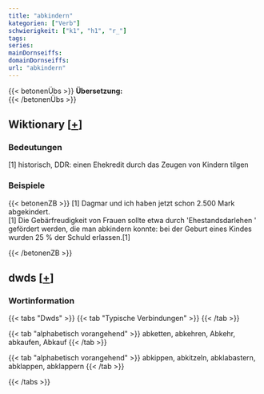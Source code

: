 ```yaml
---
title: "abkindern"
kategorien: ["Verb"]
schwierigkeit: ["k1", "h1", "r_"]
tags:
series:
mainDornseiffs:
domainDornseiffs:
url: "abkindern"
---
```


{{< betonenÜbs >}}
**Übersetzung:**  
{{< /betonenÜbs >}}

## Wiktionary [[+](https://de.wiktionary.org/wiki/abkindern)]

### Bedeutungen
[1] historisch, DDR: einen Ehekredit durch das Zeugen von Kindern tilgen  

### Beispiele
{{< betonenZB >}}
[1] Dagmar und ich haben jetzt schon 2.500 Mark abgekindert.  
[1] Die Gebärfreudigkeit von Frauen sollte etwa durch 'Ehestandsdarlehen ' gefördert werden, die man abkindern konnte: bei der Geburt eines Kindes wurden 25 % der Schuld erlassen.[1]  

{{< /betonenZB >}}


## dwds [[+](https://www.dwds.de/wb/abkindern)]

### Wortinformation
{{< tabs "Dwds" >}}
{{< tab "Typische Verbindungen" >}}
{{< /tab >}}

{{< tab "alphabetisch vorangehend" >}}
abketten, abkehren, Abkehr, abkaufen, Abkauf
{{< /tab >}}

{{< tab "alphabetisch vorangehend" >}}
abkippen, abkitzeln, abklabastern, abklappen, abklappern
{{< /tab >}}

{{< /tabs >}}

